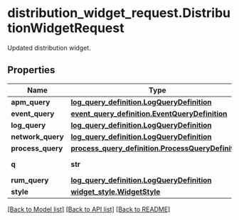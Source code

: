 # distribution_widget_request.DistributionWidgetRequest

Updated distribution widget.
## Properties
Name | Type | Description | Notes
------------ | ------------- | ------------- | -------------
**apm_query** | [**log_query_definition.LogQueryDefinition**](LogQueryDefinition.md) |  | [optional] 
**event_query** | [**event_query_definition.EventQueryDefinition**](EventQueryDefinition.md) |  | [optional] 
**log_query** | [**log_query_definition.LogQueryDefinition**](LogQueryDefinition.md) |  | [optional] 
**network_query** | [**log_query_definition.LogQueryDefinition**](LogQueryDefinition.md) |  | [optional] 
**process_query** | [**process_query_definition.ProcessQueryDefinition**](ProcessQueryDefinition.md) |  | [optional] 
**q** | **str** | Widget query. | [optional] 
**rum_query** | [**log_query_definition.LogQueryDefinition**](LogQueryDefinition.md) |  | [optional] 
**style** | [**widget_style.WidgetStyle**](WidgetStyle.md) |  | [optional] 

[[Back to Model list]](../README.md#documentation-for-models) [[Back to API list]](../README.md#documentation-for-api-endpoints) [[Back to README]](../README.md)


